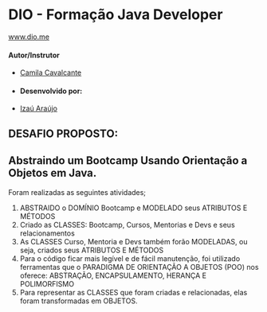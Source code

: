 # DIO - Formação Java Developer
www.dio.me

#### Autor/Instrutor
- [Camila Cavalcante](https://www.linkedin.com/in/cami-la/)

- #### Desenvolvido por:
- [Izaú Araújo](https://github.com/izauaraujo)

## DESAFIO PROPOSTO:

## Abstraindo um Bootcamp Usando Orientação a Objetos em Java.


Foram realizadas as seguintes atividades;


1. ABSTRAIDO o DOMÍNIO Bootcamp e MODELADO seus ATRIBUTOS E MÉTODOS
2. Criado as CLASSES: Bootcamp, Cursos, Mentorias e Devs e seus relacionamentos
3. As CLASSES Curso, Mentoria e Devs também forão MODELADAS, ou seja, criados seus ATRIBUTOS E MÉTODOS
4. Para o código ficar mais legível e de fácil manutenção, foi utilizado ferramentas que o PARADIGMA DE ORIENTAÇÃO A OBJETOS (POO) nos oferece: ABSTRAÇÃO, ENCAPSULAMENTO, HERANÇA E POLIMORFISMO
5. Para representar as CLASSES que foram criadas e relacionadas, elas foram transformadas em OBJETOS. 



